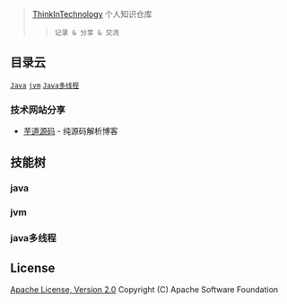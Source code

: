 > [ThinkInTechnology](https://github.com/luoxn28/ThinkInTechnology) 个人知识仓库
>> `记录 & 分享 & 交流`

## 目录云

[`Java`](#java)
[`jvm`](#jvm)
[`Java多线程`](#java多线程)

### 技术网站分享

- [芋道源码](http://www.iocoder.cn/) - 纯源码解析博客

## 技能树

### java

### jvm

### java多线程

## License

[Apache License, Version 2.0](http://www.apache.org/licenses/LICENSE-2.0.html) Copyright (C) Apache Software Foundation